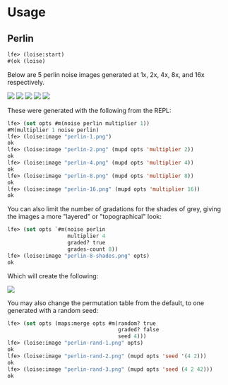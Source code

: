 # Usage

## Perlin

``` cl
lfe> (loise:start)
#(ok (loise)
```

Below are 5 perlin noise images generated at 1x, 2x, 4x, 8x, and 16x respectively.

<img src="../priv/images/perlin-1.png" />

<img src="../priv/images/perlin-2.png" />

<img src="../priv/images/perlin-4.png" />

<img src="../priv/images/perlin-8.png" />

<img src="../priv/images/perlin-16.png" />

These were generated with the following from the REPL:

```cl
lfe> (set opts #m(noise perlin multiplier 1))
#M(multiplier 1 noise perlin)
lfe> (loise:image "perlin-1.png")
ok
lfe> (loise:image "perlin-2.png" (mupd opts 'multiplier 2))
ok
lfe> (loise:image "perlin-4.png" (mupd opts 'multiplier 4))
ok
lfe> (loise:image "perlin-8.png" (mupd opts 'multiplier 8))
ok
lfe> (loise:image "perlin-16.png" (mupd opts 'multiplier 16))
ok
```

You can also limit the number of gradations for the shades of grey, giving
the images a more "layered" or "topographical" look:

```cl
lfe> (set opts `#m(noise perlin
                   multiplier 4
                   graded? true
                   grades-count 8))
lfe> (loise:image "perlin-8-shades.png" opts)
ok
```

Which will create the following:

<img src="../priv/images/perlin-8-shades.png" />

You may also change the permutation table from the default, to one generated
with a random seed:

```cl
lfe> (set opts (maps:merge opts #m(random? true
                                   graded? false
                                   seed 4)))
lfe> (loise:image "perlin-rand-1.png" opts)
ok
lfe> (loise:image "perlin-rand-2.png" (mupd opts 'seed '(4 2)))
ok
lfe> (loise:image "perlin-rand-3.png" (mupd opts 'seed (4 2 42)))
ok
```
